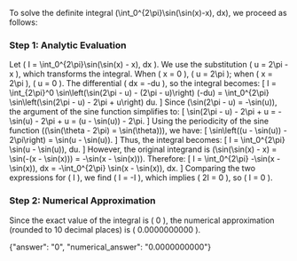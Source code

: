 

To solve the definite integral \(\int_0^{2\pi}\sin(\sin(x)-x)\, dx\), we proceed as follows:

### Step 1: Analytic Evaluation
Let \( I = \int_0^{2\pi}\sin(\sin(x) - x)\, dx \). We use the substitution \( u = 2\pi - x \), which transforms the integral. When \( x = 0 \), \( u = 2\pi \); when \( x = 2\pi \), \( u = 0 \). The differential \( dx = -du \), so the integral becomes:
\[
I = \int_{2\pi}^0 \sin\left(\sin(2\pi - u) - (2\pi - u)\right) (-du) = \int_0^{2\pi} \sin\left(\sin(2\pi - u) - 2\pi + u\right) du.
\]
Since \(\sin(2\pi - u) = -\sin(u)\), the argument of the sine function simplifies to:
\[
\sin(2\pi - u) - 2\pi + u = -\sin(u) - 2\pi + u = (u - \sin(u)) - 2\pi.
\]
Using the periodicity of the sine function (\(\sin(\theta - 2\pi) = \sin(\theta)\)), we have:
\[
\sin\left((u - \sin(u)) - 2\pi\right) = \sin(u - \sin(u)).
\]
Thus, the integral becomes:
\[
I = \int_0^{2\pi} \sin(u - \sin(u))\, du.
\]
However, the original integrand is \(\sin(\sin(x) - x) = \sin(-(x - \sin(x))) = -\sin(x - \sin(x))\). Therefore:
\[
I = \int_0^{2\pi} -\sin(x - \sin(x))\, dx = -\int_0^{2\pi} \sin(x - \sin(x))\, dx.
\]
Comparing the two expressions for \( I \), we find \( I = -I \), which implies \( 2I = 0 \), so \( I = 0 \).

### Step 2: Numerical Approximation
Since the exact value of the integral is \( 0 \), the numerical approximation (rounded to 10 decimal places) is \( 0.0000000000 \).

{"answer": "0", "numerical_answer": "0.0000000000"}